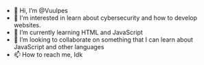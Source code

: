 - 👋 Hi, I’m @Vuulpes
- 👀 I'm interested in learn about cybersecurity and how to develop websites.
- 🌱 I’m currently learning HTML and JavaScript
- 💞️ I’m looking to collaborate on something that I can learn about JavaScript and other languages
- 📫 How to reach me, Idk

<!---
Vuulpes/Vuulpes is a ✨ special ✨ repository because its `README.md` (this file) appears on your GitHub profile.
You can click the Preview link to take a look at your changes.
--->
